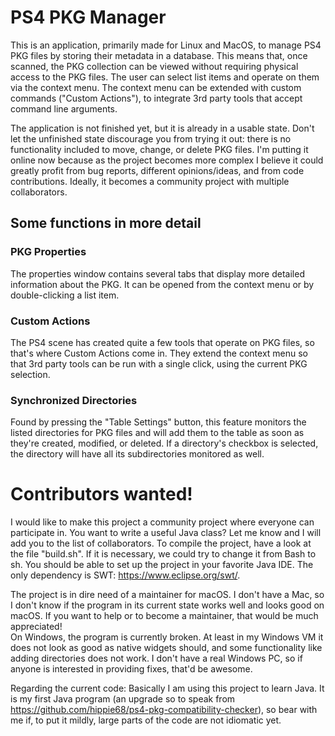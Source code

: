# PS4 PKG Manager

This is an application, primarily made for Linux and MacOS, to manage PS4 PKG files by storing their metadata in a database. This means that, once scanned, the PKG collection can be viewed without requiring physical access to the PKG files. The user can select list items and operate on them via the context menu. The context menu can be extended with custom commands ("Custom Actions"), to integrate 3rd party tools that accept command line arguments.

The application is not finished yet, but it is already in a usable state. Don't let the unfinished state discourage you from trying it out: there is no functionality included to move, change, or delete PKG files. I'm putting it online now because as the project becomes more complex I believe it could greatly profit from bug reports, different opinions/ideas, and from code contributions. Ideally, it becomes a community project with multiple collaborators.

## Some functions in more detail

### PKG Properties

The properties window contains several tabs that display more detailed information about the PKG. It can be opened from the context menu or by double-clicking a list item.

### Custom Actions

The PS4 scene has created quite a few tools that operate on PKG files, so that's where Custom Actions come in. They extend the context menu so that 3rd party tools can be run with a single click, using the current PKG selection.

### Synchronized Directories

Found by pressing the "Table Settings" button, this feature monitors the listed directories for PKG files and will add them to the table as soon as they're created, modified, or deleted. If a directory's checkbox is selected, the directory will have all its subdirectories monitored as well.

# Contributors wanted!

I would like to make this project a community project where everyone can participate in. You want to write a useful Java class? Let me know and I will add you to the list of collaborators. To compile the project, have a look at the file "build.sh". If it is necessary, we could try to change it from Bash to sh. You should be able to set up the project in your favorite Java IDE. The only dependency is SWT: https://www.eclipse.org/swt/.

The project is in dire need of a maintainer for macOS. I don't have a Mac, so I don't know if the program in its current state works well and looks good on macOS. If you want to help or to become a maintainer, that would be much appreciated!  
On Windows, the program is currently broken. At least in my Windows VM it does not look as good as native widgets should, and some functionality like adding directories does not work. I don't have a real Windows PC, so if anyone is interested in providing fixes, that'd be awesome.  

Regarding the current code: Basically I am using this project to learn Java. It is my first Java program (an upgrade so to speak from https://github.com/hippie68/ps4-pkg-compatibility-checker), so bear with me if, to put it mildly, large parts of the code are not idiomatic yet.
